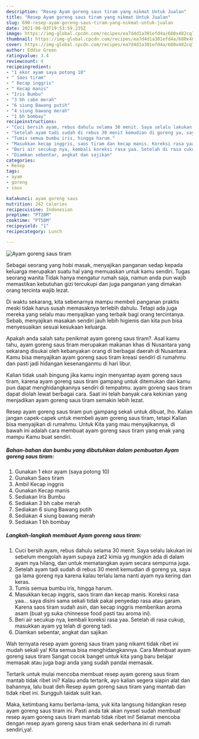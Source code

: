 ```yaml
---
description: "Resep Ayam goreng saus tiram yang nikmat Untuk Jualan"
title: "Resep Ayam goreng saus tiram yang nikmat Untuk Jualan"
slug: 690-resep-ayam-goreng-saus-tiram-yang-nikmat-untuk-jualan
date: 2021-06-03T19:53:59.235Z
image: https://img-global.cpcdn.com/recipes/ea7d4d1a301efd4a/680x482cq70/ayam-goreng-saus-tiram-foto-resep-utama.jpg
thumbnail: https://img-global.cpcdn.com/recipes/ea7d4d1a301efd4a/680x482cq70/ayam-goreng-saus-tiram-foto-resep-utama.jpg
cover: https://img-global.cpcdn.com/recipes/ea7d4d1a301efd4a/680x482cq70/ayam-goreng-saus-tiram-foto-resep-utama.jpg
author: Eddie Green
ratingvalue: 3.4
reviewcount: 4
recipeingredient:
- "1 ekor ayam saya potong 10"
- " Saos tiram"
- " Kecap inggris"
- " Kecap manis"
- "Iris Bumbu"
- "3 bh cabe merah"
- "6 siung Bawang putih"
- "4 siung bawang merah"
- "1 bh bombay"
recipeinstructions:
- "Cuci bersih ayam, rebus dahulu selama 30 menit. Saya selalu lakukan ini sebelum mengolah ayam supaya zat2 kimia yg mungkin ada di dalam ayam nya hilang, dan untuk mematangkan ayam secara sempurna juga."
- "Setelah ayam tadi sudah di rebus 30 menit kemudian di goreng ya, saya ga lama goreng nya karena kalau terlalu lama nanti ayam nya kering dan keras."
- "Tumis semua bumbu iris, hingga harum."
- "Masukkan kecap inggris, saos tiram dan kecap manis. Koreksi rasa yaa... saya disini sama sekali tidak pakai penyedap rasa atau garam. Karena saos tiram sudah asin, dan kecap inggris memberikan aroma asam (buat yg suka chinnesse food pasti tau aroma ini)."
- "Beri air secukup nya, kembali koreksi rasa yaa. Setelah di rasa cukup, masukkan ayam yg telah di goreng tadi."
- "Diamkan sebentar, angkat dan sajikan"
categories:
- Resep
tags:
- ayam
- goreng
- saus

katakunci: ayam goreng saus 
nutrition: 242 calories
recipecuisine: Indonesian
preptime: "PT20M"
cooktime: "PT58M"
recipeyield: "1"
recipecategory: Lunch

---
```



![Ayam goreng saus tiram](https://img-global.cpcdn.com/recipes/ea7d4d1a301efd4a/680x482cq70/ayam-goreng-saus-tiram-foto-resep-utama.jpg)

Sebagai seorang yang hobi masak, menyajikan panganan sedap kepada keluarga merupakan suatu hal yang memuaskan untuk kamu sendiri. Tugas seorang  wanita Tidak hanya mengatur rumah saja, namun anda pun wajib memastikan kebutuhan gizi tercukupi dan juga panganan yang dimakan orang tercinta wajib lezat.

Di waktu  sekarang, kita sebenarnya mampu membeli panganan praktis meski tidak harus susah memasaknya terlebih dahulu. Tetapi ada juga mereka yang selalu mau menyajikan yang terbaik bagi orang tercintanya. Sebab, menyajikan masakan sendiri jauh lebih higienis dan kita pun bisa menyesuaikan sesuai kesukaan keluarga. 



Apakah anda salah satu penikmat ayam goreng saus tiram?. Asal kamu tahu, ayam goreng saus tiram merupakan makanan khas di Nusantara yang sekarang disukai oleh kebanyakan orang di berbagai daerah di Nusantara. Kamu bisa menyajikan ayam goreng saus tiram kreasi sendiri di rumahmu dan pasti jadi hidangan kesenanganmu di hari libur.

Kalian tidak usah bingung jika kamu ingin menyantap ayam goreng saus tiram, karena ayam goreng saus tiram gampang untuk ditemukan dan kamu pun dapat menghidangkannya sendiri di tempatmu. ayam goreng saus tiram dapat diolah lewat berbagai cara. Saat ini telah banyak cara kekinian yang menjadikan ayam goreng saus tiram semakin lebih lezat.

Resep ayam goreng saus tiram pun gampang sekali untuk dibuat, lho. Kalian jangan capek-capek untuk membeli ayam goreng saus tiram, tetapi Kalian bisa menyajikan di rumahmu. Untuk Kita yang mau menyajikannya, di bawah ini adalah cara membuat ayam goreng saus tiram yang enak yang mampu Kamu buat sendiri.

<!--inarticleads1-->

##### Bahan-bahan dan bumbu yang dibutuhkan dalam pembuatan Ayam goreng saus tiram:

1. Gunakan 1 ekor ayam (saya potong 10)
1. Gunakan  Saos tiram
1. Ambil  Kecap inggris
1. Gunakan  Kecap manis
1. Sediakan Iris Bumbu
1. Sediakan 3 bh cabe merah
1. Sediakan 6 siung Bawang putih
1. Sediakan 4 siung bawang merah
1. Sediakan 1 bh bombay




<!--inarticleads2-->

##### Langkah-langkah membuat Ayam goreng saus tiram:

1. Cuci bersih ayam, rebus dahulu selama 30 menit. Saya selalu lakukan ini sebelum mengolah ayam supaya zat2 kimia yg mungkin ada di dalam ayam nya hilang, dan untuk mematangkan ayam secara sempurna juga.
1. Setelah ayam tadi sudah di rebus 30 menit kemudian di goreng ya, saya ga lama goreng nya karena kalau terlalu lama nanti ayam nya kering dan keras.
1. Tumis semua bumbu iris, hingga harum.
1. Masukkan kecap inggris, saos tiram dan kecap manis. Koreksi rasa yaa... saya disini sama sekali tidak pakai penyedap rasa atau garam. Karena saos tiram sudah asin, dan kecap inggris memberikan aroma asam (buat yg suka chinnesse food pasti tau aroma ini).
1. Beri air secukup nya, kembali koreksi rasa yaa. Setelah di rasa cukup, masukkan ayam yg telah di goreng tadi.
1. Diamkan sebentar, angkat dan sajikan




Wah ternyata resep ayam goreng saus tiram yang nikamt tidak ribet ini mudah sekali ya! Kita semua bisa menghidangkannya. Cara Membuat ayam goreng saus tiram Sangat cocok banget untuk kita yang baru belajar memasak atau juga bagi anda yang sudah pandai memasak.

Tertarik untuk mulai mencoba membuat resep ayam goreng saus tiram mantab tidak ribet ini? Kalau anda tertarik, ayo kalian segera siapin alat dan bahannya, lalu buat deh Resep ayam goreng saus tiram yang mantab dan tidak ribet ini. Sungguh taidak sulit kan. 

Maka, ketimbang kamu berlama-lama, yuk kita langsung hidangkan resep ayam goreng saus tiram ini. Pasti anda tak akan nyesel sudah membuat resep ayam goreng saus tiram mantab tidak ribet ini! Selamat mencoba dengan resep ayam goreng saus tiram enak sederhana ini di rumah sendiri,ya!.


